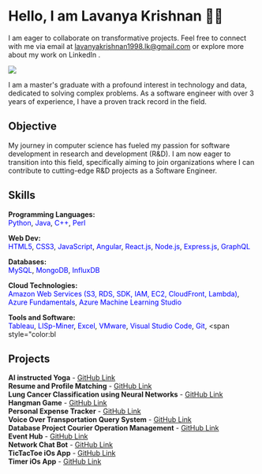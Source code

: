 # Hello, I am Lavanya Krishnan 👋🏻

I am eager to collaborate on transformative projects. Feel free to connect with me via email at lavanyakrishnan1998.lk@gmail.com or explore more about my work on LinkedIn .

<a href="https://www.linkedin.com/in/krishnanlavanya/"><img src="https://img.shields.io/badge/-LinkedIn-0072b1?&style=for-the-badge&logo=linkedin&logoColor=white" /></a>

I am a master's graduate with a profound interest in technology and data, dedicated to solving complex problems. As a software engineer with over 3 years of experience, I have a proven track record in the field.

## Objective

My journey in computer science has fueled my passion for software development in research and development (R&D). I am now eager to transition into this field, specifically aiming to join organizations where I can contribute to cutting-edge R&D projects as a Software Engineer.

## Skills

**Programming Languages:**  
<span style="color:blue;">Python</span>, <span style="color:blue;">Java</span>, <span style="color:blue;">C++</span>, <span style="color:blue;">Perl</span>

**Web Dev:**  
<span style="color:blue;">HTML5</span>, <span style="color:blue;">CSS3</span>, <span style="color:blue;">JavaScript</span>, <span style="color:blue;">Angular</span>, <span style="color:blue;">React.js</span>, <span style="color:blue;">Node.js</span>, <span style="color:blue;">Express.js</span>, <span style="color:blue;">GraphQL</span>

**Databases:**  
<span style="color:blue;">MySQL</span>, <span style="color:blue;">MongoDB</span>, <span style="color:blue;">InfluxDB</span>

**Cloud Technologies:**  
<span style="color:blue;">Amazon Web Services (S3, RDS, SDK, IAM, EC2, CloudFront, Lambda)</span>, <span style="color:blue;">Azure Fundamentals</span>, <span style="color:blue;">Azure Machine Learning Studio</span>

**Tools and Software:**  
<span style="color:blue;">Tableau</span>, <span style="color:blue;">LISp-Miner</span>, <span style="color:blue;">Excel</span>, <span style="color:blue;">VMware</span>, <span style="color:blue;">Visual Studio Code</span>, <span style="color:blue;">Git</span>, <span style="color:bl


## Projects


**AI instructed Yoga** - [GitHub Link](https://github.com/krishnanlavanya/AI-Instructed-Yoga) <br>
**Resume and Profile Matching** - [GitHub Link](https://github.com/krishnanlavanya/Resume-Skill-Profile-Matching-Project) <br>
**Lung Cancer Classification using Neural Networks** - [GitHub Link](https://github.com/krishnanlavanya/Lung-Cancer-Classification-Using-Neural-Networks) <br>
**Hangman Game** - [GitHub Link](https://github.com/krishnanlavanya/HangmanGame) <br>
**Personal Expense Tracker** - [GitHub Link](https://github.com/krishnanlavanya/Personal-Expense-Tracker) <br>
**Voice Over Transportation Query System** - [GitHub Link](https://github.com/krishnanlavanya/VoiceOver-TransportationQuery-System) <br>
**Database Project Courier Operation Management** - [GitHub Link](https://github.com/krishnanlavanya/-Database-Management-Project-Courier-Operations-Management-) <br>
**Event Hub** - [GitHub Link](https://github.com/krishnanlavanya/Event-Hub) <br>
**Network Chat Bot** - [GitHub Link](https://github.com/krishnanlavanya/Network-Chat) <br>
**TicTacToe iOs App** - [GitHub Link](https://github.com/krishnanlavanya/MyFirstiOsApp) <br>
**Timer iOs App** - [GitHub Link](https://github.com/krishnanlavanya/Timer-Swift) <br>

